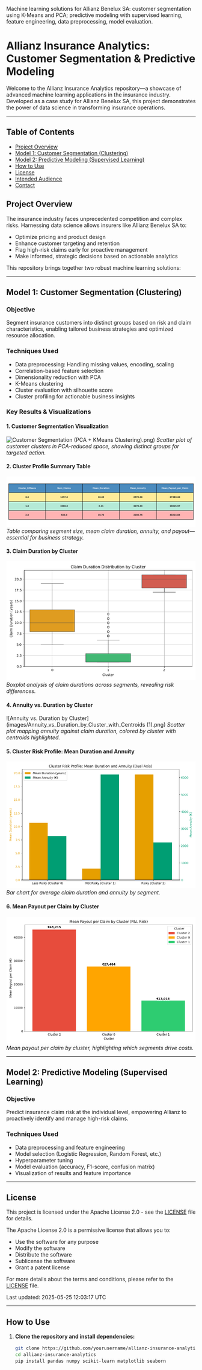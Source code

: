 Machine learning solutions for Allianz Benelux SA: customer segmentation using K-Means and PCA; predictive modeling with supervised learning, feature engineering, data preprocessing, model evaluation.

# Allianz Insurance Analytics: Customer Segmentation & Predictive Modeling

Welcome to the Allianz Insurance Analytics repository—a showcase of advanced machine learning applications in the insurance industry. Developed as a case study for Allianz Benelux SA, this project demonstrates the power of data science in transforming insurance operations.

---

## Table of Contents

- [Project Overview](#project-overview)
- [Model 1: Customer Segmentation (Clustering)](#model-1-customer-segmentation-clustering)
- [Model 2: Predictive Modeling (Supervised Learning)](#model-2-predictive-modeling-supervised-learning)
- [How to Use](#how-to-use)
- [License](#license)
- [Intended Audience](#intended-audience)
- [Contact](#contact)

## Project Overview

The insurance industry faces unprecedented competition and complex risks. Harnessing data science allows insurers like Allianz Benelux SA to:

- Optimize pricing and product design
- Enhance customer targeting and retention
- Flag high-risk claims early for proactive management
- Make informed, strategic decisions based on actionable analytics

This repository brings together two robust machine learning solutions:

---

## Model 1: Customer Segmentation (Clustering)

### Objective
Segment insurance customers into distinct groups based on risk and claim characteristics, enabling tailored business strategies and optimized resource allocation.

### Techniques Used
- Data preprocessing: Handling missing values, encoding, scaling
- Correlation-based feature selection
- Dimensionality reduction with PCA
- K-Means clustering
- Cluster evaluation with silhouette score
- Cluster profiling for actionable business insights

### Key Results & Visualizations

#### 1. Customer Segmentation Visualization

![Customer Segmentation (PCA + KMeans Clustering)](images/Clusters_Visualizations).png)
*Scatter plot of customer clusters in PCA-reduced space, showing distinct groups for targeted action.*

#### 2. Cluster Profile Summary Table

![Cluster Profiles Table](images/Clusters_Summary.png)
*Table comparing segment size, mean claim duration, annuity, and payout—essential for business strategy.*

#### 3. Claim Duration by Cluster

![Claim Duration Distribution by Cluster](images/Claim_Duration_By_Cluster_Colored.png)
*Boxplot analysis of claim durations across segments, revealing risk differences.*

#### 4. Annuity vs. Duration by Cluster

![Annuity vs. Duration by Cluster](images/Annuity_vs_Duration_by_Cluster_with_Centroids (1).png)
*Scatter plot mapping annuity against claim duration, colored by cluster with centroids highlighted.*

#### 5. Cluster Risk Profile: Mean Duration and Annuity

![Cluster Risk Profile](images/Cluster_Risk_Profile_Dual_Axis_OneLegend.png)
*Bar chart for average claim duration and annuity by segment.*

#### 6. Mean Payout per Claim by Cluster

![Mean Payout per Claim by Cluster](images/Cluster_Mean_Payout_per_Claim_Dynamic.png)
*Mean payout per claim by cluster, highlighting which segments drive costs.*

---

## Model 2: Predictive Modeling (Supervised Learning)

### Objective
Predict insurance claim risk at the individual level, empowering Allianz to proactively identify and manage high-risk claims.

### Techniques Used
- Data preprocessing and feature engineering
- Model selection (Logistic Regression, Random Forest, etc.)
- Hyperparameter tuning
- Model evaluation (accuracy, F1-score, confusion matrix)
- Visualization of results and feature importance

---

## License

This project is licensed under the Apache License 2.0 - see the [LICENSE](LICENSE) file for details.

The Apache License 2.0 is a permissive license that allows you to:
- Use the software for any purpose
- Modify the software
- Distribute the software
- Sublicense the software
- Grant a patent license

For more details about the terms and conditions, please refer to the [LICENSE](LICENSE) file.

Last updated: 2025-05-25 12:03:17 UTC

---

## How to Use

1. **Clone the repository and install dependencies:**
   ```bash
   git clone https://github.com/yourusername/allianz-insurance-analytics.git
   cd allianz-insurance-analytics
   pip install pandas numpy scikit-learn matplotlib seaborn
